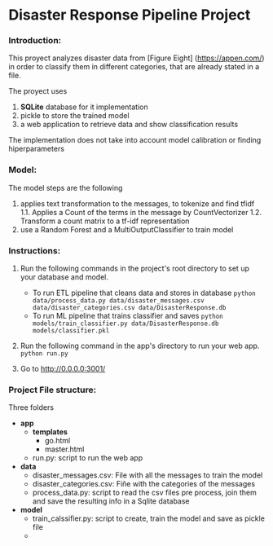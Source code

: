 # Disaster Response Pipeline Project

### Introduction:
This proyect analyzes disaster data from [Figure Eight] (https://appen.com/) in order to classify them in different categories, that are already stated in a file.

The proyect uses  
1. **SQLite** database for it implementation
2. pickle to store the trained model
3. a web application to retrieve data and show classification results

The implementation does not take into account model calibration or finding hiperparameters

### Model:
The model steps are the following
1. applies text transformation to the messages, to tokenize and find tfidf
    1.1. Applies a Count of the terms in the message by CountVectorizer
    1.2. Transform a count matrix to a tf-idf representation 
2. use a Random Forest and a MultiOutputClassifier to train model

### Instructions:
1. Run the following commands in the project's root directory to set up your database and model.

    - To run ETL pipeline that cleans data and stores in database
        `python data/process_data.py data/disaster_messages.csv data/disaster_categories.csv data/DisasterResponse.db`
    - To run ML pipeline that trains classifier and saves
        `python models/train_classifier.py data/DisasterResponse.db models/classifier.pkl`

2. Run the following command in the app's directory to run your web app.
    `python run.py`

3. Go to http://0.0.0.0:3001/

### Project File structure:
Three folders 
* **app**
    * **templates**
        * go.html
        * master.html
    * run.py:  script to run the web app
* **data**
    * disaster_messages.csv: File with all the messages to train the model
    * disaster_categories.csv: Fiñe with the categories of the messages
    * process_data.py: script to read the csv files pre process, join them and save the resulting info in a Sqlite database
* **model**
    * train_calssifier.py: script to create, train the model and save as pickle file
    *
